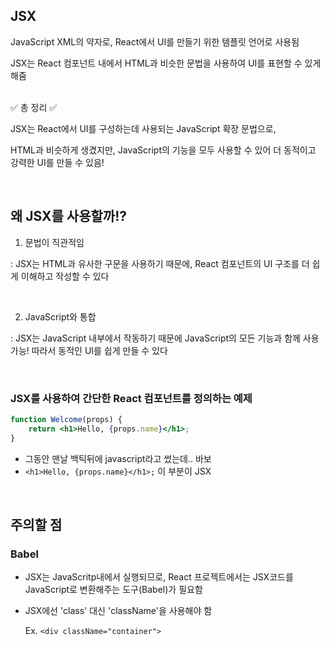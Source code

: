 ## JSX

JavaScript XML의 약자로, React에서 UI를 만들기 위한 템플릿 언어로 사용됨

JSX는 React 컴포넌트 내에서 HTML과 비슷한 문법을 사용하여 UI를 표현할 수 있게 해줌

<br />
✅ 총 정리 ✅

JSX는 React에서 UI를 구성하는데 사용되는 JavaScript 확장 문법으로, 

HTML과 비슷하게 생겼지만, JavaScript의 기능을 모두 사용할 수 있어 더 동적이고 강력한 UI를 만들 수 있음!

<br />

## 왜 JSX를 사용할까!?

1. 문법이 직관적임

: JSX는 HTML과 유사한 구문을 사용하기 때문에, React 컴포넌트의 UI 구조를 더 쉽게 이해하고 작성할 수 있다

<br />

2. JavaScript와 통합

: JSX는 JavaScript 내부에서 작동하기 때문에 JavaScript의 모든 기능과 함께 사용 가능! 따라서 동적인 UI를 쉽게 만들 수 있다

<br />

### JSX를 사용하여 간단한 React 컴포넌트를 정의하는 예제
```jsx
function Welcome(props) {
    return <h1>Hello, {props.name}</h1>;
}
```
- 그동안 맨날 백틱뒤에 javascript라고 썼는데.. 바보
- `<h1>Hello, {props.name}</h1>;` 이 부분이 JSX

<br />

## 주의할 점
### Babel
- JSX는 JavaScritp내에서 실행되므로, React 프로젝트에서는 JSX코드를 JavaScript로 변환해주는 도구(Babel)가 필요함

- JSX에선 'class' 대신 'className'을 사용해야 함

    Ex. `<div className="container">`

<br />

 